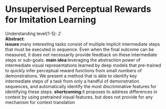 Unsupervised Perceptual Rewards for Imitation Learning
===
Understanding level(1-5): *2*  
**Abstract**:   
    **issues**:many interesting tasks consist of multiple implicit intermediate steps that must be executed in sequence. Even when the final outcome can be measured, it does not necessarily provide feedback on these intermediate steps or sub-goals.
    **main idea**:leveraging the abstraction power of intermediate visual representations learned by deep models that pre-trained to quickly infer perceptual reward functions from small numbers of demonstrations. We present a method that is able to identify key intermediate steps of a task from
only a handful of demonstration sequences, and automatically identify the most discriminative features for identifying these steps.
    **shortcoming**:it proposes to address differences in context by using pretrained visual features, but does not provide for
any mechanism for context translation
